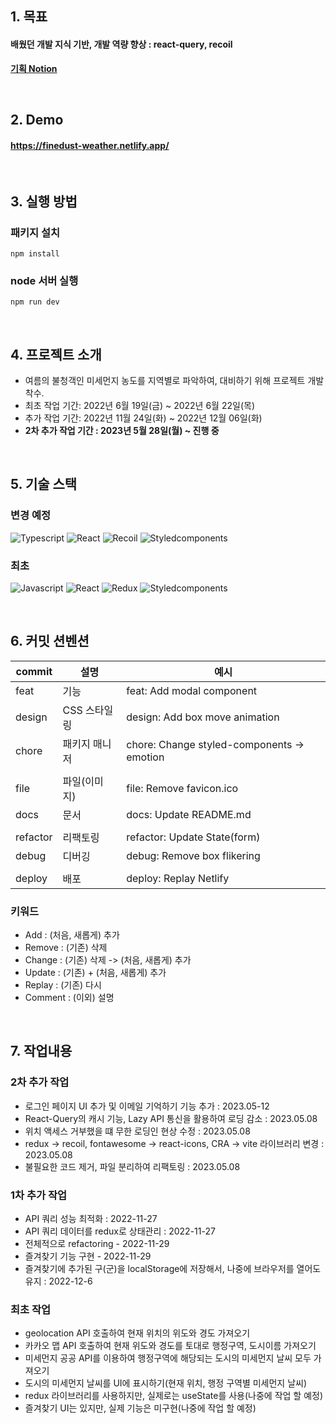 ## 1. 목표

#### 배웠던 개발 지식 기반, 개발 역량 향상 : react-query, recoil

**[기획 Notion](https://tenener.notion.site/f7e3126674684676ad2e980d742cec5c)**

<br/>

## 2. Demo

#### https://finedust-weather.netlify.app/

<br/>

## 3. 실행 방법

### 패키지 설치

```
npm install
```

### node 서버 실행

```
npm run dev
```

<br/>

## 4. 프로젝트 소개

- 여름의 불청객인 미세먼지 농도를 지역별로 파악하여, 대비하기 위해 프로젝트 개발 착수.
- 최초 작업 기간: 2022년 6월 19일(금) ~ 2022년 6월 22일(목)
- 추가 작업 기간: 2022년 11월 24일(화) ~ 2022년 12월 06일(화)
- **2차 추가 작업 기간 : 2023년 5월 28일(월) ~ 진행 중**

<br/>

## 5. 기술 스택

### 변경 예정

![Typescript](https://img.shields.io/badge/typescript-3178C6?style=for-the-badge&logo=typescript&logoColor=white)
![React](https://img.shields.io/badge/react-61DAFB?style=for-the-badge&logo=react&logoColor=black)
![Recoil](https://img.shields.io/badge/recoil-000?style=for-the-badge&logo=recoil&logoColor=white)
![Styledcomponents](https://img.shields.io/badge/Styledcomponents-DB7093?style=for-the-badge&logo=Styledcomponents&logoColor=white)

### 최초

![Javascript](https://img.shields.io/badge/javascript-F7DF1E?style=for-the-badge&logo=typescript&logoColor=white)
![React](https://img.shields.io/badge/react-61DAFB?style=for-the-badge&logo=react&logoColor=black)
![Redux](https://img.shields.io/badge/Redux-764ABC?style=for-the-badge&logo=Redux&logoColor=white)
![Styledcomponents](https://img.shields.io/badge/Styledcomponents-DB7093?style=for-the-badge&logo=Styledcomponents&logoColor=white)

<br/>

## 6. 커밋 션벤션

| commit   | 설명          | 예시                                       |
| -------- | ------------- | ------------------------------------------ |
| feat     | 기능          | feat: Add modal component                  |
| design   | CSS 스타일링  | design: Add box move animation             |
| chore    | 패키지 매니저 | chore: Change styled-components -> emotion |
|          |               |                                            |
| file     | 파일(이미지)  | file: Remove favicon.ico                   |
| docs     | 문서          | docs: Update README.md                     |
|          |               |                                            |
| refactor | 리팩토링      | refactor: Update State(form)               |
| debug    | 디버깅        | debug: Remove box flikering                |
|          |               |                                            |
| deploy   | 배포          | deploy: Replay Netlify                     |

### 키워드

- Add : (처음, 새롭게) 추가
- Remove : (기존) 삭제
- Change : (기존) 삭제 -> (처음, 새롭게) 추가
- Update : (기존) + (처음, 새롭게) 추가
- Replay : (기존) 다시
- Comment : (이외) 설명

<br/>

## 7. 작업내용

### 2차 추가 작업

- 로그인 페이지 UI 추가 및 이메일 기억하기 기능 추가 : 2023.05-12
- React-Query의 캐시 기능, Lazy API 통신을 활용하여 로딩 감소 : 2023.05.08
- 위치 액세스 거부했을 떄 무한 로딩인 현상 수정 : 2023.05.08
- redux -> recoil, fontawesome -> react-icons, CRA -> vite 라이브러리 변경 : 2023.05.08
- 불필요한 코드 제거, 파일 분리하여 리팩토링 : 2023.05.08

### 1차 추가 작업

- API 쿼리 성능 최적화 : 2022-11-27
- API 쿼리 데이터를 redux로 상태관리 : 2022-11-27
- 전체적으로 refactoring - 2022-11-29
- 즐겨찾기 기능 구현 - 2022-11-29
- 즐겨찾기에 추가된 구(군)을 localStorage에 저장해서, 나중에 브라우저를 열어도 유지 : 2022-12-6

### 최초 작업

- geolocation API 호출하여 현재 위치의 위도와 경도 가져오기
- 카카오 맵 API 호출하여 현재 위도와 경도를 토대로 행정구역, 도시이름 가져오기
- 미세먼지 공공 API를 이용하여 행정구역에 해당되는 도시의 미세먼지 날씨 모두 가져오기
- 도시의 미세먼지 날씨를 UI에 표시하기(현재 위치, 행정 구역별 미세먼지 날씨)
- redux 라이브러리를 사용하지만, 실제로는 useState를 사용(나중에 작업 할 예정)
- 즐겨찾기 UI는 있지만, 실제 기능은 미구현(나중에 작업 할 예정)

<br/>
